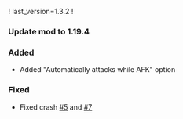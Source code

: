 ! last_version=1.3.2
!
### Update mod to 1.19.4
### Added
* Added "Automatically attacks while AFK" option
### Fixed
* Fixed crash [#5](https://github.com/vin350/AutoAttack/issues/5) and [#7](https://github.com/vin350/AutoAttack/issues/7)